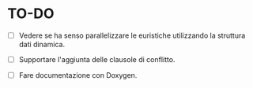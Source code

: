 # TO-DO

- [ ] Vedere se ha senso parallelizzare le euristiche utilizzando la struttura dati dinamica.
- [ ] Supportare l'aggiunta delle clausole di conflitto.
- [ ] Fare documentazione con Doxygen.

